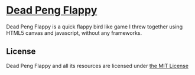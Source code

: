 # [Dead Peng Flappy](http://codepen.io/yiotiskl/pen/wGXeKV)
Dead Peng Flappy is a quick flappy bird like game I threw together using HTML5 canvas and javascript, without any frameworks.

## License
Dead Peng Flappy and all its resources are licensed under [the MIT License](https://opensource.org/licenses/MIT)
